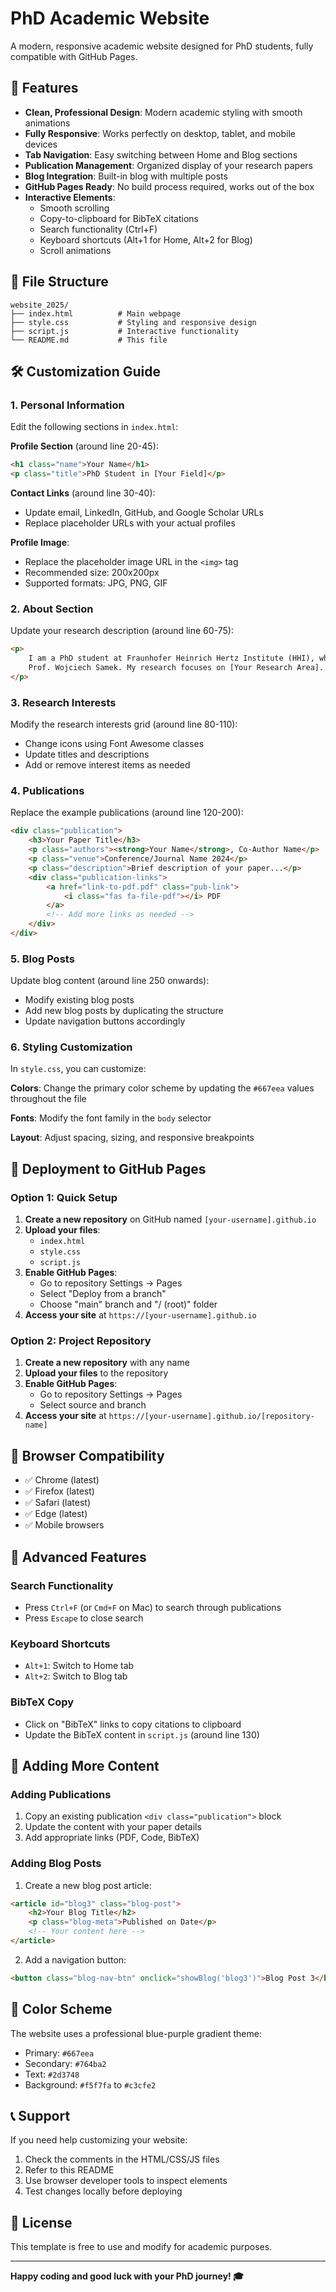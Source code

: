 # PhD Academic Website

A modern, responsive academic website designed for PhD students, fully compatible with GitHub Pages.

## 🚀 Features

- **Clean, Professional Design**: Modern academic styling with smooth animations
- **Fully Responsive**: Works perfectly on desktop, tablet, and mobile devices
- **Tab Navigation**: Easy switching between Home and Blog sections
- **Publication Management**: Organized display of your research papers
- **Blog Integration**: Built-in blog with multiple posts
- **GitHub Pages Ready**: No build process required, works out of the box
- **Interactive Elements**: 
  - Smooth scrolling
  - Copy-to-clipboard for BibTeX citations
  - Search functionality (Ctrl+F)
  - Keyboard shortcuts (Alt+1 for Home, Alt+2 for Blog)
  - Scroll animations

## 📁 File Structure

```
website_2025/
├── index.html          # Main webpage
├── style.css           # Styling and responsive design
├── script.js           # Interactive functionality
└── README.md           # This file
```

## 🛠️ Customization Guide

### 1. Personal Information

Edit the following sections in `index.html`:

**Profile Section** (around line 20-45):
```html
<h1 class="name">Your Name</h1>
<p class="title">PhD Student in [Your Field]</p>
```

**Contact Links** (around line 30-40):
- Update email, LinkedIn, GitHub, and Google Scholar URLs
- Replace placeholder URLs with your actual profiles

**Profile Image**:
- Replace the placeholder image URL in the `<img>` tag
- Recommended size: 200x200px
- Supported formats: JPG, PNG, GIF

### 2. About Section

Update your research description (around line 60-75):
```html
<p>
    I am a PhD student at Fraunhofer Heinrich Hertz Institute (HHI), where I work under the supervision of 
    Prof. Wojciech Samek. My research focuses on [Your Research Area]...
</p>
```

### 3. Research Interests

Modify the research interests grid (around line 80-110):
- Change icons using Font Awesome classes
- Update titles and descriptions
- Add or remove interest items as needed

### 4. Publications

Replace the example publications (around line 120-200):

```html
<div class="publication">
    <h3>Your Paper Title</h3>
    <p class="authors"><strong>Your Name</strong>, Co-Author Name</p>
    <p class="venue">Conference/Journal Name 2024</p>
    <p class="description">Brief description of your paper...</p>
    <div class="publication-links">
        <a href="link-to-pdf.pdf" class="pub-link">
            <i class="fas fa-file-pdf"></i> PDF
        </a>
        <!-- Add more links as needed -->
    </div>
</div>
```

### 5. Blog Posts

Update blog content (around line 250 onwards):
- Modify existing blog posts
- Add new blog posts by duplicating the structure
- Update navigation buttons accordingly

### 6. Styling Customization

In `style.css`, you can customize:

**Colors**: Change the primary color scheme by updating the `#667eea` values throughout the file

**Fonts**: Modify the font family in the `body` selector

**Layout**: Adjust spacing, sizing, and responsive breakpoints

## 🚀 Deployment to GitHub Pages

### Option 1: Quick Setup

1. **Create a new repository** on GitHub named `[your-username].github.io`
2. **Upload your files**:
   - `index.html`
   - `style.css`
   - `script.js`
3. **Enable GitHub Pages**:
   - Go to repository Settings → Pages
   - Select "Deploy from a branch"
   - Choose "main" branch and "/ (root)" folder
4. **Access your site** at `https://[your-username].github.io`

### Option 2: Project Repository

1. **Create a new repository** with any name
2. **Upload your files** to the repository
3. **Enable GitHub Pages**:
   - Go to repository Settings → Pages
   - Select source and branch
4. **Access your site** at `https://[your-username].github.io/[repository-name]`

## 📱 Browser Compatibility

- ✅ Chrome (latest)
- ✅ Firefox (latest)
- ✅ Safari (latest)
- ✅ Edge (latest)
- ✅ Mobile browsers

## 🔧 Advanced Features

### Search Functionality
- Press `Ctrl+F` (or `Cmd+F` on Mac) to search through publications
- Press `Escape` to close search

### Keyboard Shortcuts
- `Alt+1`: Switch to Home tab
- `Alt+2`: Switch to Blog tab

### BibTeX Copy
- Click on "BibTeX" links to copy citations to clipboard
- Update the BibTeX content in `script.js` (around line 130)

## 📄 Adding More Content

### Adding Publications
1. Copy an existing publication `<div class="publication">` block
2. Update the content with your paper details
3. Add appropriate links (PDF, Code, BibTeX)

### Adding Blog Posts
1. Create a new blog post article:
```html
<article id="blog3" class="blog-post">
    <h2>Your Blog Title</h2>
    <p class="blog-meta">Published on Date</p>
    <!-- Your content here -->
</article>
```
2. Add a navigation button:
```html
<button class="blog-nav-btn" onclick="showBlog('blog3')">Blog Post 3</button>
```

## 🎨 Color Scheme

The website uses a professional blue-purple gradient theme:
- Primary: `#667eea`
- Secondary: `#764ba2`
- Text: `#2d3748`
- Background: `#f5f7fa` to `#c3cfe2`

## 📞 Support

If you need help customizing your website:
1. Check the comments in the HTML/CSS/JS files
2. Refer to this README
3. Use browser developer tools to inspect elements
4. Test changes locally before deploying

## 📝 License

This template is free to use and modify for academic purposes.

---

**Happy coding and good luck with your PhD journey! 🎓** 